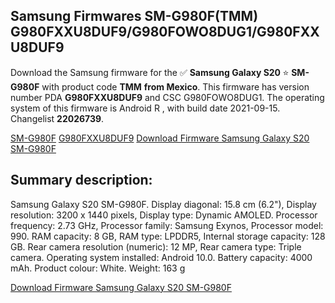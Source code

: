 <h2>Samsung Firmwares SM-G980F(TMM) G980FXXU8DUF9/G980FOWO8DUG1/G980FXXU8DUF9</h2>
Download the Samsung firmware for the ✅ <strong>Samsung Galaxy S20 </strong> ⭐ <strong>SM-G980F</strong> with product code <strong>TMM</strong> <strong> from Mexico</strong>. This firmware has version number PDA <strong>G980FXXU8DUF9</strong> and CSC G980FOWO8DUG1. The operating system of this firmware is Android R , with build date 2021-09-15. Changelist <strong>22026739</strong>.


[SM-G980F](https://samfirm.shop/samsung/model/SM-G980F)
[G980FXXU8DUF9](https://samfirm.shop/samsung/pda/G980FXXU8DUF9)
[Download Firmware Samsung Galaxy S20 SM-G980F](https://samfirm.shop/samsung/firmware/456476)
<h2>Summary description:</h2>
<p>Samsung Galaxy S20 SM-G980F. Display diagonal: 15.8 cm (6.2"), Display resolution: 3200 x 1440 pixels, Display type: Dynamic AMOLED. Processor frequency: 2.73 GHz, Processor family: Samsung Exynos, Processor model: 990. RAM capacity: 8 GB, RAM type: LPDDR5, Internal storage capacity: 128 GB. Rear camera resolution (numeric): 12 MP, Rear camera type: Triple camera. Operating system installed: Android 10.0. Battery capacity: 4000 mAh. Product colour: White. Weight: 163 g</p>


[Download Firmware Samsung Galaxy S20 SM-G980F](https://samfirm.shop/samsung/firmware/456476)
